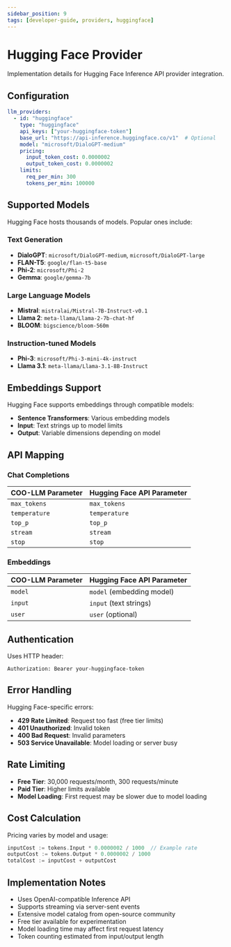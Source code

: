 ```yaml
---
sidebar_position: 9
tags: [developer-guide, providers, huggingface]
---
```


# Hugging Face Provider

Implementation details for Hugging Face Inference API provider integration.

## Configuration

```yaml
llm_providers:
  - id: "huggingface"
    type: "huggingface"
    api_keys: ["your-huggingface-token"]
    base_url: "https://api-inference.huggingface.co/v1"  # Optional
    model: "microsoft/DialoGPT-medium"
    pricing:
      input_token_cost: 0.0000002
      output_token_cost: 0.0000002
    limits:
      req_per_min: 300
      tokens_per_min: 100000
```

## Supported Models

Hugging Face hosts thousands of models. Popular ones include:

### Text Generation
- **DialoGPT**: `microsoft/DialoGPT-medium`, `microsoft/DialoGPT-large`
- **FLAN-T5**: `google/flan-t5-base`
- **Phi-2**: `microsoft/Phi-2`
- **Gemma**: `google/gemma-7b`

### Large Language Models
- **Mistral**: `mistralai/Mistral-7B-Instruct-v0.1`
- **Llama 2**: `meta-llama/Llama-2-7b-chat-hf`
- **BLOOM**: `bigscience/bloom-560m`

### Instruction-tuned Models
- **Phi-3**: `microsoft/Phi-3-mini-4k-instruct`
- **Llama 3.1**: `meta-llama/Llama-3.1-8B-Instruct`

## Embeddings Support

Hugging Face supports embeddings through compatible models:

- **Sentence Transformers**: Various embedding models
- **Input**: Text strings up to model limits
- **Output**: Variable dimensions depending on model

## API Mapping

### Chat Completions

| COO-LLM Parameter | Hugging Face API Parameter |
|-------------------|-----------------------------|
| `max_tokens` | `max_tokens` |
| `temperature` | `temperature` |
| `top_p` | `top_p` |
| `stream` | `stream` |
| `stop` | `stop` |

### Embeddings

| COO-LLM Parameter | Hugging Face API Parameter |
|-------------------|-----------------------------|
| `model` | `model` (embedding model) |
| `input` | `input` (text strings) |
| `user` | `user` (optional) |

## Authentication

Uses HTTP header:
```
Authorization: Bearer your-huggingface-token
```

## Error Handling

Hugging Face-specific errors:

- **429 Rate Limited**: Request too fast (free tier limits)
- **401 Unauthorized**: Invalid token
- **400 Bad Request**: Invalid parameters
- **503 Service Unavailable**: Model loading or server busy

## Rate Limiting

- **Free Tier**: 30,000 requests/month, 300 requests/minute
- **Paid Tier**: Higher limits available
- **Model Loading**: First request may be slower due to model loading

## Cost Calculation

Pricing varies by model and usage:

```go
inputCost := tokens.Input * 0.0000002 / 1000  // Example rate
outputCost := tokens.Output * 0.0000002 / 1000
totalCost := inputCost + outputCost
```

## Implementation Notes

- Uses OpenAI-compatible Inference API
- Supports streaming via server-sent events
- Extensive model catalog from open-source community
- Free tier available for experimentation
- Model loading time may affect first request latency
- Token counting estimated from input/output length